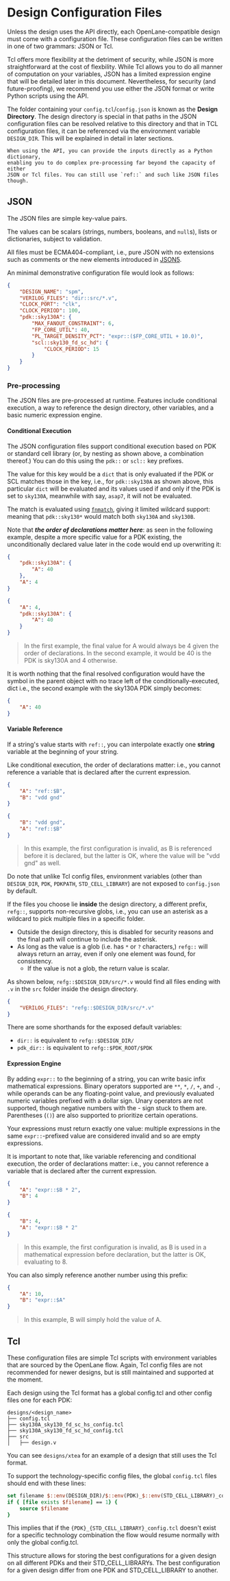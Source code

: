 # Design Configuration Files
Unless the design uses the API directly, each OpenLane-compatible design must
come with a configuration file. These configuration files can be written in one
of two grammars: JSON or Tcl.

Tcl offers more flexibility at the detriment of security, while JSON is more
straightforward at the cost of flexbility. While Tcl allows you to do all
manner of computation on your variables, JSON has a limited expression engine
that will be detailed later in this document. Nevertheless, for security (and
future-proofing), we recommend you use either the JSON format or write Python
scripts using the API.

The folder containing your `config.tcl`/`config.json` is known as the
**Design Directory**. The design directory is special in that paths in the JSON
configuration files can be resolved relative to this directory and that in TCL
configuration files, it can be referenced via the environment variable
`DESIGN_DIR`. This will be explained in detail in later sections.

```{note}
When using the API, you can provide the inputs directly as a Python dictionary,
enabling you to do complex pre-processing far beyond the capacity of either
JSON or Tcl files. You can still use `ref::` and such like JSON files though.
```

## JSON
The JSON files are simple key-value pairs.

<a name="scalars"></a>

The values can be scalars (strings, numbers, booleans, and `null`s), lists or
dictionaries, subject to validation.  

All files must be ECMA404-compliant, i.e., pure JSON with no extensions such as
comments or the new elements introduced in [JSON5](https://json5.org/).

An minimal demonstrative configuration file would look as follows:

```json
{
    "DESIGN_NAME": "spm",
    "VERILOG_FILES": "dir::src/*.v",
    "CLOCK_PORT": "clk",
    "CLOCK_PERIOD": 100,
    "pdk::sky130A": {
        "MAX_FANOUT_CONSTRAINT": 6,
        "FP_CORE_UTIL": 40,
        "PL_TARGET_DENSITY_PCT": "expr::($FP_CORE_UTIL + 10.0)",
        "scl::sky130_fd_sc_hd": {
            "CLOCK_PERIOD": 15
        }
    }
}
```

### Pre-processing

The JSON files are pre-processed at runtime. Features include conditional
execution, a way to reference the design directory, other variables,
and a basic numeric expression engine.

#### Conditional Execution

The JSON configuration files support conditional execution based on PDK or
standard cell library (or, by nesting as shown above, a combination thereof.)
You can do this using the `pdk::` or `scl::` key prefixes.

The value for this key would be a `dict` that is only evaluated if the PDK or
SCL matches those in the key, i.e., for `pdk::sky130A` as shown above, this
particular `dict` will be evaluated and its values used if and only if the PDK
is set to `sky130A`, meanwhile with say, `asap7`, it will not be evaluated.



The match is evaluated using [`fnmatch`](https://docs.python.org/3.6/library/fnmatch.html),
giving it limited wildcard support: meaning that `pdk::sky130*` would match both
`sky130A` and `sky130B`.

Note that ***the order of declarations matter here***: as seen in the following
example, despite a more specific value for a PDK existing, the unconditionally
declared value later in the code would end up overwriting it:

```json
{
    "pdk::sky130A": {
        "A": 40
    },
    "A": 4
}

{
    "A": 4,
    "pdk::sky130A": {
        "A": 40
    }
}
```
> In the first example, the final value for A would always be 4 given the order
> of declarations. In the second example, it would be 40 is the PDK is sky130A
> and 4 otherwise.

It is worth nothing that the final resolved configuration would have the
symbol in the parent object with no trace left of the conditionally-executed,
dict i.e., the second example with the
sky130A PDK simply becomes:

```json
{
    "A": 40
}
```

#### Variable Reference

If a string's value starts with `ref::`, you can interpolate exactly one
**string** variable at the beginning of your string.

Like conditional execution, the order of declarations matter: i.e., you cannot
reference a variable that is declared after the current expression.

```json
{
    "A": "ref::$B",
    "B": "vdd gnd"
}

{
    "B": "vdd gnd",
    "A": "ref::$B"
}
```
> In this example, the first configuration is invalid, as B is referenced before
> it is declared, but the latter is OK, where the value will be "vdd gnd" as well.

Do note that unlike Tcl config files, environment variables (other than
`DESIGN_DIR`, `PDK`, `PDKPATH`, `STD_CELL_LIBRARY`) are not exposed to
`config.json` by default.

If the files you choose lie **inside** the design directory, a different prefix,
`refg::`, supports non-recursive globs, i.e., you can use an
asterisk as a wildcard to pick multiple files in a specific folder.

* Outside the design directory, this is disabled for security reasons and the
  final path will continue to include the asterisk.
* As long as the value is a glob (i.e. has `*` or `?` characters,) `refg::` will
  always return an array, even if only one element was found, for consistency.
  * If the value is not a glob, the return value is scalar.
  
As shown below, `refg::$DESIGN_DIR/src/*.v` would find all files ending with `.v`
in the `src` folder inside the design directory.

```json
{
    "VERILOG_FILES": "refg::$DESIGN_DIR/src/*.v"
}
```

There are some shorthands for the exposed default variables:
* `dir::` is equivalent to `refg::$DESIGN_DIR/`
* `pdk_dir::` is equivalent to `refg::$PDK_ROOT/$PDK`


#### Expression Engine

By adding `expr::` to the beginning of a string, you can write basic infix
mathematical expressions. Binary operators supported are `**`, `*`, `/`, `+`,
and `-`, while operands can be any floating-point value, and previously evaluated
numeric variables prefixed with a dollar sign. Unary operators are not supported,
though negative numbers with the - sign stuck to them are. Parentheses (`()`)
are also supported to prioritize certain operations.

Your expressions must return exactly one value: multiple expressions in the
same `expr::`-prefixed value are considered invalid and so are empty expressions.

It is important to note that, like variable referencing and conditional execution,
the order of declarations matter: i.e., you cannot reference a variable that is
declared after the current expression.

```json
{
    "A": "expr::$B * 2",
    "B": 4
}

{
    "B": 4,
    "A": "expr::$B * 2"
}
```
> In this example, the first configuration is invalid, as B is used in a
> mathematical expression before declaration, but the latter is OK, evaluating to 8.

You can also simply reference another number using this prefix:

```json
{
    "A": 10,
    "B": "expr::$A"
}
```
> In this example, B will simply hold the value of A.

## Tcl
These configuration files are simple Tcl scripts with environment variables that
are sourced by the OpenLane flow. Again, Tcl config files are not recommended
for newer designs, but is still maintained and supported at the moment.

Each design using the Tcl format has a global config.tcl and other config files
one for each PDK:

```
designs/<design_name>
├── config.tcl
├── sky130A_sky130_fd_sc_hs_config.tcl
├── sky130A_sky130_fd_sc_hd_config.tcl
├── src
│   ├── design.v
```

You can see `designs/xtea` for an example of a design that still uses the Tcl
format.

To support the technology-specific config files, the global `config.tcl` files
should end with these lines:

```tcl
set filename $::env(DESIGN_DIR)/$::env(PDK)_$::env(STD_CELL_LIBRARY)_config.tcl
if { [file exists $filename] == 1} {
	source $filename
}
```

This implies that if the `{PDK}_{STD_CELL_LIBRARY}_config.tcl` doesn't exist for
a specific technology combination the flow would resume normally with only the
global config.tcl.

This structure allows for storing the best configurations for a given design on
all different PDKs and their STD_CELL_LIBRARYs. The best configuration for a
given design differ from one PDK and STD_CELL_LIBRARY to another.
